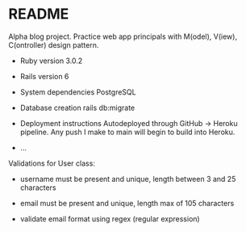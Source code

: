 # README

Alpha blog project. Practice web app principals with M(odel), V(iew), C(ontroller) design pattern.



* Ruby version
3.0.2

* Rails version
6
* System dependencies
PostgreSQL


* Database creation
rails db:migrate

* Deployment instructions
Autodeployed through GitHub -> Heroku pipeline. Any push I make to main will begin to build into Heroku.
* ...

Validations for User class:

- username must be present and unique, length between 3 and 25 characters

- email must be present and unique, length max of 105 characters

- validate email format using regex (regular expression)
